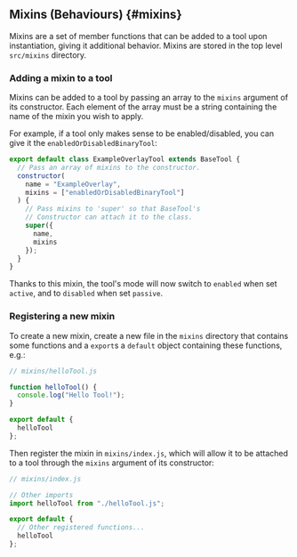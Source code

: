 ## Mixins (Behaviours) {#mixins}

Mixins are a set of member functions that can be added to a tool upon instantiation, giving it additional behavior. Mixins are stored in the top level `src/mixins` directory.

### Adding a mixin to a tool

Mixins can be added to a tool by passing an array to the `mixins` argument of its constructor. Each element of the array must be a string containing the name of the mixin you wish to apply.

For example, if a tool only makes sense to be enabled/disabled, you can give it the `enabledOrDisabledBinaryTool`:

```js
export default class ExampleOverlayTool extends BaseTool {
  // Pass an array of mixins to the constructor.
  constructor(
    name = "ExampleOverlay",
    mixins = ["enabledOrDisabledBinaryTool"]
  ) {
    // Pass mixins to 'super' so that BaseTool's
    // Constructor can attach it to the class.
    super({
      name,
      mixins
    });
  }
}
```

Thanks to this mixin, the tool's mode will now switch to `enabled` when set `active`, and to `disabled` when set `passive`.

### Registering a new mixin

To create a new mixin, create a new file in the `mixins` directory that contains some functions and a `export`s a `default` object containing these functions, e.g.:

```js
// mixins/helloTool.js

function helloTool() {
  console.log("Hello Tool!");
}

export default {
  helloTool
};
```

Then register the mixin in `mixins/index.js`, which will allow it to be attached to a tool through the `mixins` argument of its constructor:

```js
// mixins/index.js

// Other imports
import helloTool from "./helloTool.js";

export default {
  // Other registered functions...
  helloTool
};
```
